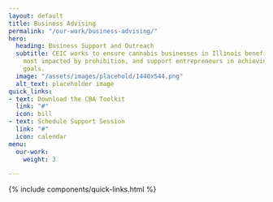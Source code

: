 ```yaml
---
layout: default
title: Business Advising
permalink: "/our-work/business-advising/"
hero:
  heading: Business Support and Outreach
  subtitle: CEIC works to ensure cannabis businesses in Illinois benefit the communities
    most impacted by prohibition, and support entrepreneurs in achieving their business
    goals.
  image: "/assets/images/placehold/1440x544.png"
  alt_text: placeholder image
quick_links:
- text: Download the CBA Toolkit
  link: "#"
  icon: bill
- text: Schedule Support Session
  link: "#"
  icon: calendar
menu:
  our-work:
    weight: 3

---
```

{% include components/quick-links.html %}
